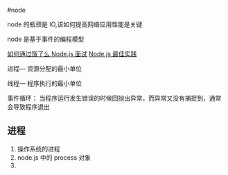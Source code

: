 #node

node 的瓶颈是 IO,该如何提高网络应用性能是关键

node 是基于事件的编程模型

[如何通过饿了么 Node.js 面试](https://elemefe.github.io/node-interview/#/sections/zh-cn/)
[Node.js 最佳实践](https://github.com/i0natan/nodebestpractices/blob/master/README.chinese.md)

进程— 资源分配的最小单位

线程— 程序执行的最小单位

事件循环： 当程序运行发生错误的时候回抛出异常，而异常又没有捕捉到，通常会导致程序退出

## 进程

1. 操作系统的进程
2. node.js 中的 process 对象
3.
